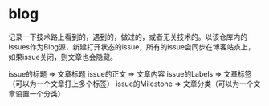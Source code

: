 # blog
记录一下技术路上看到的，遇到的，做过的，或者无关技术的。以该仓库内的Issues作为Blog源，新建打开状态的issue，所有的issue会同步在博客站点上，如果issue关闭，则文章也会隐藏。

issue的标题 => 文章标题
issue的正文 => 文章内容
issue的Labels => 文章标签（可以为一个文章打上多个标签）
issue的Milestone => 文章分类（可以为一个文章设置一个分类）
